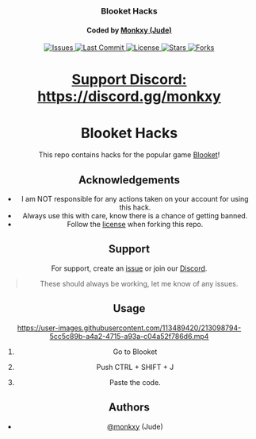 <div align="center">
    
<h3 align="center">Blooket Hacks</h3>
<h4 align="center">Coded by <a href="https://github.com/monkxy/">Monkxy (Jude)</h4>

<span id="badges-container" >
    <img alt="Issues" src="https://img.shields.io/github/issues/monkxy/blooket-hacks?color=blue"/>
    <img alt="Last Commit" src="https://img.shields.io/github/last-commit/monkxy/blooket-hacks?color=blue"/>
    <img alt="License" src="https://img.shields.io/badge/license-MPL-blue"/>
    <img alt="Stars" src="https://img.shields.io/github/stars/monkxy/blooket-hacks?color=blue"/>
    <img alt="Forks" src="https://img.shields.io/github/forks/monkxy/blooket-hacks?color=blue"/>
</span>

 # Support Discord: https://discord.gg/monkxy

# Blooket Hacks

This repo contains hacks for the popular game [Blooket](https://blooket.com/)!
## Acknowledgements

 - I am NOT responsible for any actions taken on your account for using this hack.
 - Always use this with care, know there is a chance of getting banned.
 - Follow the [license](https://github.com/Jude-Gideon/Blooket/blob/main/LICENSE) when forking this repo.
## Support

For support, create an [issue](https://github.com/Jude-Gideon/Blooket/issues/new) or join our [Discord](https://discord.gg/aeDraxAUpB).

> These should always be working, let me know of any issues.

## Usage

https://user-images.githubusercontent.com/113489420/213098794-5cc5c89b-a4a2-4715-a93a-c04a52f786d6.mp4

1. Go to Blooket

2. Push CTRL + SHIFT + J

3. Paste the code.


## Authors

- [@monkxy](https://www.github.com/monkxy) (Jude)
